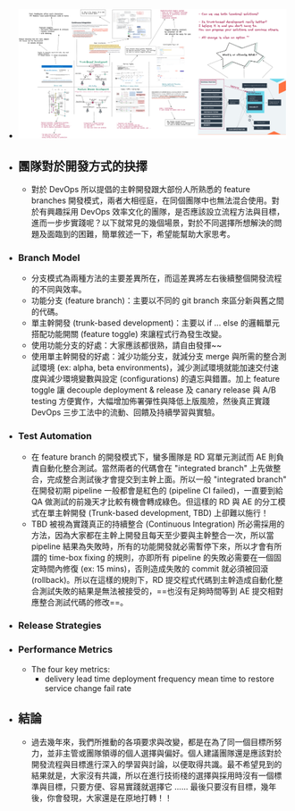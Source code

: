 - ![whats-goal1x.png](../assets/whats-goal1x_1655798926267_0.png)
- ## 團隊對於開發方式的抉擇
	- 對於 DevOps 所以提倡的主幹開發跟大部份人所熟悉的 feature branches 開發模式，兩者大相徑庭，在同個團隊中也無法混合使用。對於有興趣採用 DevOps 效率文化的團隊，是否應該設立流程方法與目標，進而一步步實踐呢？以下就常見的幾個場景，對於不同選擇所想解決的問題及面臨到的困難，簡單敘述一下，希望能幫助大家思考。
- ### Branch Model
	- 分支模式為兩種方法的主要差異所在，而這差異將左右後續整個開發流程的不同與效率。
	- 功能分支 (feature branch)：主要以不同的 git branch 來區分新與舊之間的代碼。
	- 單主幹開發 (trunk-based development)：主要以 if ... else 的邏輯單元搭配功能開關 (feature toggle) 來讓程式行為發生改變。
	- 使用功能分支的好處：大家應該都很熟，請自由發揮~~
	- 使用單主幹開發的好處：減少功能分支，就減分支 merge 與所需的整合測試環境 (ex: alpha, beta environments)，減少測試環境就能加速交付速度與減少環境變數與設定 (configurations) 的遺忘與錯置。加上 feature toggle 讓 decouple deployment & release 及 canary release 與 A/B testing 方便實作，大幅增加佈署彈性與降低上版風險，然後真正實踐 DevOps 三步工法中的流動、回饋及持續學習與實驗。
- ### Test Automation
	- 在 feature branch 的開發模式下，蠻多團隊是 RD 寫單元測試而 AE 則負責自動化整合測試。當然兩者的代碼會在 "integrated branch" 上先做整合，完成整合測試後才會提交到主幹上面。所以一般 "integrated  branch" 在開發初期 pipeline 一般都會是紅色的 (pipeline CI failed)，一直要到給 QA 做測試的前幾天才比較有機會轉成綠色。但這樣的 RD 與 AE 的分工模式在單主幹開發 (Trunk-based development, TBD) 上卻難以施行！
	- TBD 被視為實踐真正的持續整合 (Continuous Integration) 所必需採用的方法，因為大家都在主幹上開發且每天至少要與主幹整合一次，所以當 pipeline 結果為失敗時，所有的功能開發就必需暫停下來，所以才會有所謂的 time-box fixing 的規則，亦即所有 pipeline 的失敗必需要在一個固定時間內修復 (ex: 15 mins)，否則造成失敗的 commit 就必須被回滾 (rollback)。所以在這樣的規則下，RD 提交程式代碼到主幹造成自動化整合測試失敗的結果是無法被接受的，==也沒有足夠時間等到 AE 提交相對應整合測試代碼的修改==。
- ### Release Strategies
- ### Performance Metrics
	- The four key metrics: 
	  * delivery lead time
	  deployment frequency
	  mean time to restore service
	  change fail rate
- ## 結論
	- 過去幾年來，我們所推動的各項要求與改變，都是在為了同一個目標所努力，並非主管或團隊領導的個人選擇與偏好。個人建議團隊還是應該對於開發流程與目標進行深入的學習與討論，以便取得共識。最不希望見到的結果就是，大家沒有共識，所以在進行技術棧的選擇與採用時沒有一個標準與目標，只要方便、容易實踐就選擇它 ......
	  最後只要沒有目標，幾年後，你會發現，大家還是在原地打轉！！